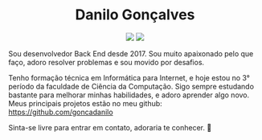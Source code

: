 <h1 align="center">
  Danilo Gonçalves
</h1>

<p align="center">
  <a href="https://www.linkedin.com/in/goncadanilo/"><img src="https://img.shields.io/badge/-LinkedIn-blue?style=flat-square&logo=Linkedin&logoColor=white&link=https://www.linkedin.com/in/goncadanilo/"></a>
  <a href="https://github.com/goncadanilo"><img src="https://img.shields.io/badge/-GitHub-000?style=flat-square&logo=Github&logoColor=white&link=https://github.com/goncadanilo"></a>
</p>

Sou desenvolvedor Back End desde 2017. Sou muito apaixonado pelo que faço, adoro resolver problemas e sou movido por desafios.

Tenho formação técnica em Informática para Internet, e hoje estou no 3° período da faculdade de Ciência da Computação. Sigo sempre estudando bastante para melhorar minhas habilidades, e adoro aprender algo novo. Meus principais projetos estão no meu github: https://github.com/goncadanilo

Sinta-se livre para entrar em contato, adoraria te conhecer. 🙂


